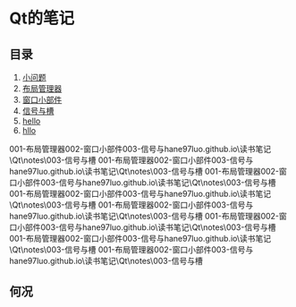 # Qt的笔记

## 目录

1. [小问题](./000-help)  
2. [布局管理器](./001-布局管理器)  
3. [窗口小部件](./002-窗口小部件)  
4. [信号与槽](./003-信号与槽)  
5. [hello](shane97luo.github.io\读书笔记\Qt\notes\003-信号与槽)
6. [hllo](#何况)

001-布局管理器002-窗口小部件003-信号与hane97luo.github.io\读书笔记\Qt\notes\003-信号与槽
001-布局管理器002-窗口小部件003-信号与hane97luo.github.io\读书笔记\Qt\notes\003-信号与槽
001-布局管理器002-窗口小部件003-信号与hane97luo.github.io\读书笔记\Qt\notes\003-信号与槽
001-布局管理器002-窗口小部件003-信号与hane97luo.github.io\读书笔记\Qt\notes\003-信号与槽
001-布局管理器002-窗口小部件003-信号与hane97luo.github.io\读书笔记\Qt\notes\003-信号与槽
001-布局管理器002-窗口小部件003-信号与hane97luo.github.io\读书笔记\Qt\notes\003-信号与槽
001-布局管理器002-窗口小部件003-信号与hane97luo.github.io\读书笔记\Qt\notes\003-信号与槽
001-布局管理器002-窗口小部件003-信号与hane97luo.github.io\读书笔记\Qt\notes\003-信号与槽

## 何况
